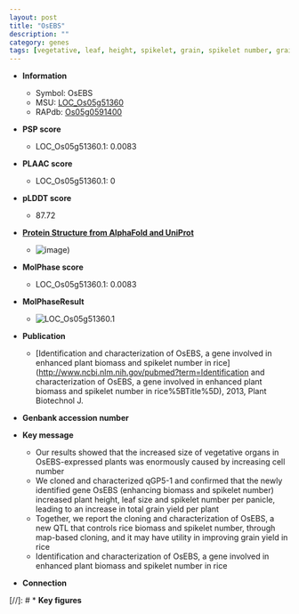 ```yaml
---
layout: post
title: "OsEBS"
description: ""
category: genes
tags: [vegetative, leaf, height, spikelet, grain, spikelet number, grain yield, biomass, panicle, yield]
---
```


* **Information**  
    + Symbol: OsEBS  
    + MSU: [LOC_Os05g51360](http://rice.plantbiology.msu.edu/cgi-bin/ORF_infopage.cgi?orf=LOC_Os05g51360)  
    + RAPdb: [Os05g0591400](http://rapdb.dna.affrc.go.jp/viewer/gbrowse_details/irgsp1?name=Os05g0591400)  

* **PSP score**  
    + LOC_Os05g51360.1: 0.0083 

* **PLAAC score**  
    + LOC_Os05g51360.1: 0 

* **pLDDT score**
    + 87.72

* **[Protein Structure from AlphaFold and UniProt](https://www.uniprot.org/uniprotkb/Q6L4S6/entry#structure)**
    + ![image](https://ricepsp.github.io/images/Q6/AF-Q6L4S6-F1.png))

* **MolPhase score**
    + LOC_Os05g51360.1: 0.0083

* **MolPhaseResult**
    + ![LOC_Os05g51360.1](https://ricepsp.github.io/pictures/LOC_Os05g/LOC_Os05g51360.1.png)

* **Publication**  
    + [Identification and characterization of OsEBS, a gene involved in enhanced plant biomass and spikelet number in rice](http://www.ncbi.nlm.nih.gov/pubmed?term=Identification and characterization of OsEBS, a gene involved in enhanced plant biomass and spikelet number in rice%5BTitle%5D), 2013, Plant Biotechnol J.

* **Genbank accession number**  

* **Key message**  
    + Our results showed that the increased size of vegetative organs in OsEBS-expressed plants was enormously caused by increasing cell number
    + We cloned and characterized qGP5-1 and confirmed that the newly identified gene OsEBS (enhancing biomass and spikelet number) increased plant height, leaf size and spikelet number per panicle, leading to an increase in total grain yield per plant
    + Together, we report the cloning and characterization of OsEBS, a new QTL that controls rice biomass and spikelet number, through map-based cloning, and it may have utility in improving grain yield in rice
    + Identification and characterization of OsEBS, a gene involved in enhanced plant biomass and spikelet number in rice

* **Connection**  

[//]: # * **Key figures**  


